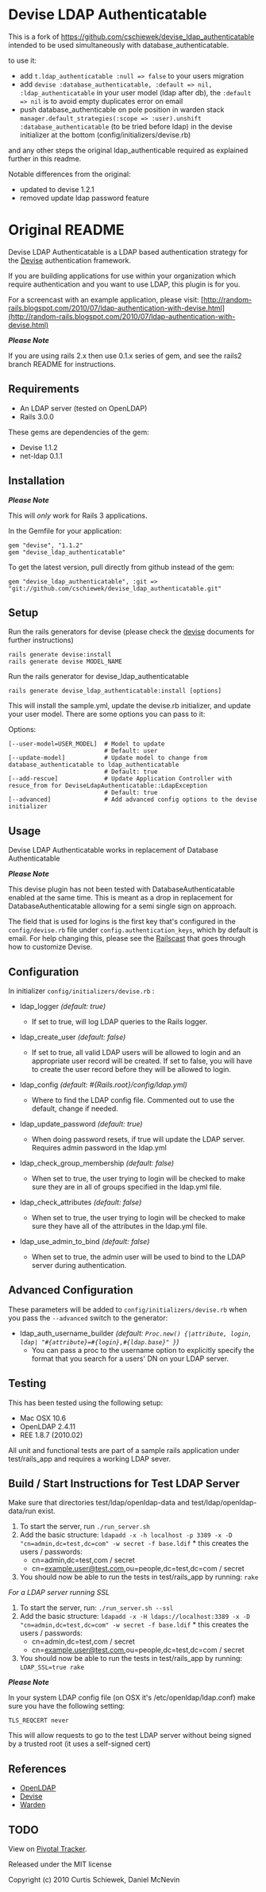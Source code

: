 Devise LDAP Authenticatable
===========================

This is a fork of https://github.com/cschiewek/devise_ldap_authenticatable intended to be used
simultaneously with database_authenticatable.

to use it:

* add `t.ldap_authenticatable :null => false` to your users migration
* add `devise :database_authenticatable, :default => nil, :ldap_authenticatable` in your user model (ldap after db), the `:default => nil` is to avoid empty duplicates error on email
* push database_authenticable on pole position in warden stack `manager.default_strategies(:scope => :user).unshift :database_authenticatable` (to be tried before ldap)
in the devise initializer at the bottom (config/initializers/devise.rb)

and any other steps the original ldap_authenticable required as explained further in this readme.

Notable differences from the original:

* updated to devise 1.2.1
* removed update ldap password feature

Original README
===============

Devise LDAP Authenticatable is a LDAP based authentication strategy for the [Devise](http://github.com/plataformatec/devise) authentication framework.

If you are building applications for use within your organization which require authentication and you want to use LDAP, this plugin is for you.

For a screencast with an example application, please visit: [http://random-rails.blogspot.com/2010/07/ldap-authentication-with-devise.html](http://random-rails.blogspot.com/2010/07/ldap-authentication-with-devise.html)

**_Please Note_**

If you are using rails 2.x then use 0.1.x series of gem, and see the rails2 branch README for instructions.

Requirements
------------

- An LDAP server (tested on OpenLDAP)
- Rails 3.0.0

These gems are dependencies of the gem:

- Devise 1.1.2
- net-ldap 0.1.1

Installation
------------

**_Please Note_**

This will *only* work for Rails 3 applications.

In the Gemfile for your application:

    gem "devise", "1.1.2"
    gem "devise_ldap_authenticatable"
    
To get the latest version, pull directly from github instead of the gem:

    gem "devise_ldap_authenticatable", :git => "git://github.com/cschiewek/devise_ldap_authenticatable.git"


Setup
-----

Run the rails generators for devise (please check the [devise](http://github.com/plataformatec/devise) documents for further instructions)

    rails generate devise:install
    rails generate devise MODEL_NAME

Run the rails generator for devise_ldap_authenticatable

    rails generate devise_ldap_authenticatable:install [options]

This will install the sample.yml, update the devise.rb initializer, and update your user model. There are some options you can pass to it:

Options:

    [--user-model=USER_MODEL]  # Model to update
                               # Default: user
    [--update-model]           # Update model to change from database_authenticatable to ldap_authenticatable
                               # Default: true
    [--add-rescue]             # Update Application Controller with resuce_from for DeviseLdapAuthenticatable::LdapException
                               # Default: true
    [--advanced]               # Add advanced config options to the devise initializer


Usage
-----

Devise LDAP Authenticatable works in replacement of Database Authenticatable

**_Please Note_**

This devise plugin has not been tested with DatabaseAuthenticatable enabled at the same time. This is meant as a drop in replacement for DatabaseAuthenticatable allowing for a semi single sign on approach.

The field that is used for logins is the first key that's configured in the `config/devise.rb` file under `config.authentication_keys`, which by default is email. For help changing this, please see the [Railscast](http://railscasts.com/episodes/210-customizing-devise) that goes through how to customize Devise.

Configuration
-------------

In initializer  `config/initializers/devise.rb` :

* ldap\_logger _(default: true)_
  * If set to true, will log LDAP queries to the Rails logger.

* ldap\_create\_user _(default: false)_
	* If set to true, all valid LDAP users will be allowed to login and an appropriate user record will be created.
      If set to false, you will have to create the user record before they will be allowed to login.

* ldap\_config _(default: #{Rails.root}/config/ldap.yml)_
	* Where to find the LDAP config file. Commented out to use the default, change if needed.

* ldap\_update\_password _(default: true)_
  * When doing password resets, if true will update the LDAP server. Requires admin password in the ldap.yml

* ldap\_check\_group_membership _(default: false)_
  * When set to true, the user trying to login will be checked to make sure they are in all of groups specified in the ldap.yml file.

* ldap\_check\_attributes _(default: false)_
  * When set to true, the user trying to login will be checked to make sure they have all of the attributes in the ldap.yml file.

* ldap\_use\_admin\_to\_bind _(default: false)_
  * When set to true, the admin user will be used to bind to the LDAP server during authentication.


Advanced Configuration
----------------------

These parameters will be added to `config/initializers/devise.rb` when you pass the `--advanced` switch to the generator:

* ldap\_auth\_username\_builder _(default: `Proc.new() {|attribute, login, ldap| "#{attribute}=#{login},#{ldap.base}" }`)_
  * You can pass a proc to the username option to explicitly specify the format that you search for a users' DN on your LDAP server.

Testing
-------

This has been tested using the following setup:

* Mac OSX 10.6
* OpenLDAP 2.4.11
* REE 1.8.7 (2010.02)

All unit and functional tests are part of a sample rails application under test/rails_app and requires a working LDAP sever.

Build / Start Instructions for Test LDAP Server
-----------------------------------------------

Make sure that directories test/ldap/openldap-data and test/ldap/openldap-data/run exist.

  1. To start the server, run `./run_server.sh`
  2. Add the basic structure: `ldapadd -x -h localhost -p 3389 -x -D "cn=admin,dc=test,dc=com" -w secret -f base.ldif`
    * this creates the users / passwords:
      * cn=admin,dc=test,com / secret
      * cn=example.user@test.com,ou=people,dc=test,dc=com / secret
  3. You should now be able to run the tests in test/rails_app by running: `rake`
  
  _For a LDAP server running SSL_
  
  1. To start the server, run: `./run_server.sh --ssl`
  2. Add the basic structure: `ldapadd -x -H ldaps://localhost:3389 -x -D "cn=admin,dc=test,dc=com" -w secret -f base.ldif`
    * this creates the users / passwords:
      * cn=admin,dc=test,com / secret
      * cn=example.user@test.com,ou=people,dc=test,dc=com / secret
  3. You should now be able to run the tests in test/rails_app by running: `LDAP_SSL=true rake`

**_Please Note_**

In your system LDAP config file (on OSX it's /etc/openldap/ldap.conf) make sure you have the following setting:

    TLS_REQCERT	never

This will allow requests to go to the test LDAP server without being signed by a trusted root (it uses a self-signed cert)

References
----------

* [OpenLDAP](http://www.openldap.org/)
* [Devise](http://github.com/plataformatec/devise)
* [Warden](http://github.com/hassox/warden)


TODO
----

View on [Pivotal Tracker](http://www.pivotaltracker.com/projects/97318).

Released under the MIT license

Copyright (c) 2010 Curtis Schiewek, Daniel McNevin

